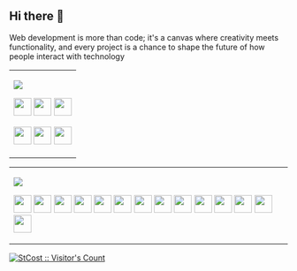 ## Hi there 👋
Web development is more than code; 
it's a canvas where creativity meets functionality, 
and every project is a chance to shape the future of how people interact with technology

<table width="100%"><tr><td>

<!-- main skills table title -->
[<img src="https://img.shields.io/badge/Main Tech Stack-007acc?style=for-the-badge" />]()

<!-- !!! main skills row1 -->
<a href="https://reactjs.org"><img src="https://cdn.jsdelivr.net/gh/devicons/devicon/icons/react/react-original.svg" width="32" height="32" /></a>
<a href="https://typescriptlang.org"><img src="https://cdn.jsdelivr.net/gh/devicons/devicon/icons/typescript/typescript-original.svg" width="32" height="32" /></a>
<a href="https://sass-lang.com"><img src="https://cdn.jsdelivr.net/gh/devicons/devicon/icons/sass/sass-original.svg" width="32" height="32" /></a>

<!-- !!! main skills row2 -->
<a href="https://www.ecma-international.org/publications-and-standards/standards/ecma-262/"><img src="https://cdn.jsdelivr.net/gh/devicons/devicon/icons/javascript/javascript-original.svg" width="32" height="32" /></a>
<a href="https://www.w3.org/TR/html52/"><img src="https://cdn.jsdelivr.net/gh/devicons/devicon/icons/html5/html5-original.svg" width="32" height="32" /></a>
<a href="https://www.w3.org/Style/CSS/Overview.en.html"><img src="https://cdn.jsdelivr.net/gh/devicons/devicon/icons/css3/css3-original.svg" width="32" height="32" /></a>

</td></tr></table>

<table><tr valign="top"><td>
  
<!-- rest skills table title -->
[<img src="https://img.shields.io/badge/Rest Tech I Know-grey?style=for-the-badge" />]()

<!-- !!! rest skills list -->
<a href="https://apple.com"><img src="https://cdn.jsdelivr.net/gh/devicons/devicon/icons/apple/apple-original.svg" width="32" height="32" /></a>
<a href="https://git-scm.com/"><img src="https://cdn.jsdelivr.net/gh/devicons/devicon@latest/icons/git/git-original-wordmark.svg" width="32" height="32" /></a>
<a href="https://axios-http.com"><img src="https://cdn.simpleicons.org/axios" width="32" height="32" /></a>
<a href="https://www.mongodb.com"><img src="https://cdn.jsdelivr.net/gh/devicons/devicon@latest/icons/mongodb/mongodb-original-wordmark.svg" width="32" height="32" /></a>
<a href="https://nextjs.org"><img src="https://cdn.jsdelivr.net/gh/devicons/devicon@latest/icons/nextjs/nextjs-original-wordmark.svg" width="32" height="32" /></a>
<a href="https://expressjs.com"><img src="https://cdn.jsdelivr.net/gh/devicons/devicon@latest/icons/express/express-original-wordmark.svg" width="32" height="32" /></a>
<a href="https://github.com/atom/atom"><img src="https://cdn.jsdelivr.net/gh/devicons/devicon/icons/atom/atom-original.svg" width="32" height="32" /></a>
<a href="https://babeljs.io"><img src="https://cdn.jsdelivr.net/gh/devicons/devicon/icons/babel/babel-original.svg" width="32" height="32" /></a>
<a href="https://slack.com"><img src="https://static-00.iconduck.com/assets.00/slack-icon-256x256-pg8rwku4.png" width="32" height="32" /></a>
<a href="https://figma.com"><img src="https://cdn.jsdelivr.net/gh/devicons/devicon/icons/figma/figma-original.svg" width="32" height="32" /></a>
<a href="https://reactrouter.com/en/main"><img src="https://cdn.jsdelivr.net/gh/devicons/devicon@latest/icons/reactrouter/reactrouter-original.svg" width="32" height="32" /></a>
<a href="https://redux.js.org"><img src="https://cdn.jsdelivr.net/gh/devicons/devicon/icons/redux/redux-original.svg" width="32" height="32" /></a>
<a href="https://create-react-app.dev/"><img src="https://cdn.simpleicons.org/createreactapp" width="32" height="32" /></a>
<a href="https://create-react-app.dev/"><img src="https://cdn.simpleicons.org/createreactapp" width="32" height="32" /></a>

</td></tr></table>

[<img src="https://komarev.com/ghpvc/?username=Roma38&label=My+Profile+Views&style=for-the-badge" alt="StCost :: Visitor's Count" />]()
<!--
**Roma38/Roma38** is a ✨ _special_ ✨ repository because its `README.md` (this file) appears on your GitHub profile.



Here are some ideas to get you started:

- 🔭 I’m currently working on ...
- 🌱 I’m currently learning ...
- 👯 I’m looking to collaborate on ...
- 🤔 I’m looking for help with ...
- 💬 Ask me about ...
- 📫 How to reach me: ...
- 😄 Pronouns: ...
- ⚡ Fun fact: ...
-->
